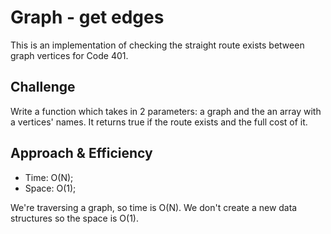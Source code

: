 # Graph - get edges
<!-- Short summary or background information -->
This is an implementation of checking the straight route exists between graph vertices for Code 401.

## Challenge
<!-- Description of the challenge -->
Write a function which takes in 2 parameters: a graph and the an array with a vertices' names. It returns true if the route exists and the full cost of it. 

## Approach & Efficiency

* Time: O(N);
* Space: O(1);

We're traversing a graph, so time is O(N). We don't create a new data structures so the space is O(1).
